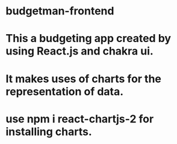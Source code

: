 # budgetman-frontend
# This a budgeting app created by using React.js and chakra ui.
# It makes uses of charts for the representation of data.
# use npm i react-chartjs-2 for installing charts.

